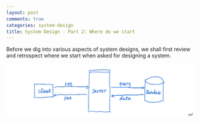 ```yaml
---
layout: post
comments: true
categories: system-design
title: System Design - Part 2: Where do we start
---
```

Before we dig into various aspects of system designs, we shall first review and retrospect where we start when asked for designing a system. 

![A Simple System Design to Start](assets/5DE69707-4217-43FB-A7DF-C9ED96E0A99E.jpeg)
<!--stackedit_data:
eyJoaXN0b3J5IjpbLTIxNDU2NDA4NDcsLTQ0NzUwMDIxMiwtMT
A4NTgyNjE1LC0xMDg1ODI2MTUsLTY4NTkyNDYzN119
-->